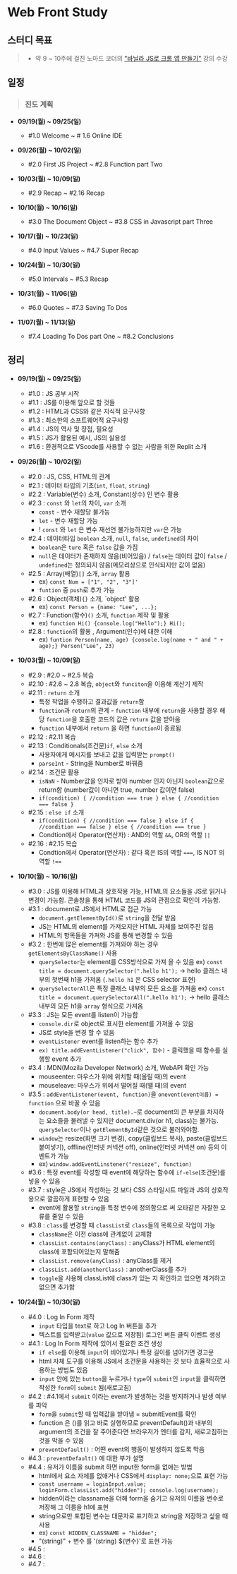# Web Front Study
## 스터디 목표
> * 약 9 ~ 10주에 걸친 노마드 코더의 ["바닐라 JS로 크롬 앱 만들기"](https://nomadcoders.co/javascript-for-beginners/lobby) 강의 수강


## 일정
> ### **진도 계획**
> 
* **09/19(월) ~ 09/25(일)**
  * #1.0 Welcome ~ # 1.6 Online IDE
  
* **09/26(월) ~ 10/02(일)**
  * #2.0 First JS Project ~ #2.8 Function part Two
  
* **10/03(월) ~ 10/09(일)**
  * #2.9 Recap ~ #2.16 Recap
  
* **10/10(월) ~ 10/16(일)** 
  * #3.0 The Document Object ~ #3.8 CSS in Javascript part Three
  
* **10/17(월) ~ 10/23(일)** 
  * #4.0 Input Values ~ #4.7 Super Recap
  
* **10/24(월) ~ 10/30(일)**
  * #5.0 Intervals ~ #5.3 Recap
  
* **10/31(월) ~ 11/06(일)**
  * #6.0 Quotes ~ #7.3 Saving To Dos
  
* **11/07(월) ~ 11/13(일)**
  * #7.4 Loading To Dos part One ~ #8.2 Conclusions


## 정리
* **09/19(월) ~ 09/25(일)**
  
  * #1.0 : JS 공부 시작
  * #1.1 : JS를 이용해 앞으로 할 것들
  * #1.2 : HTML과 CSS와 같은 지식적 요구사항
  * #1.3 : 최소한의 소프트웨어적 요구사항
  * #1.4 : JS의 역사 및 장점, 필요성
  * #1.5 : JS가 활용된 예시, JS의 실용성
  * #1.6 : 환경적으로 VScode를 사용할 수 없는 사람을 위한 Replit 소개
 
* **09/26(월) ~ 10/02(일)**

  * #2.0 : JS, CSS, HTML의 관계
  * #2.1 : 데이터 타입의 기초(`int`, `float`, `string`)
  * #2.2 : Variable(변수) 소개, Constant(상수) 인 변수 활용
  * #2.3 : `const` 와 `let`의 차이, `var` 소개
    * `const` - 변수 재할당 불가능
    * `let` - 변수 재할당 가능
    * ! `const` 와 `let` 은 변수 재선언 불가능하지만 `var`은 가능
  * #2.4 : 데이터타입 `boolean` 소개, `null`, `false`, `undefined`의 차이
    * `boolean`은 `ture` 혹은 `false` 값을 가짐
    * `null`은 데이터가 존재하지 않음(비어있음) / `false`는 데이터 값이 `false` / `undefined`는 정의되지 않음(메모리상으로 인식되지만 값이 없음) 
  * #2.5 : Array(배열)`[]` 소개, `array` 활용
    * ex) `const Num = ["1", "2", "3"]'`
    * `funtion` 중 `push`로 추가 가능
  * #2.6 : Object(객체)`{}` 소개, `object' 활용
    * ex) `const Person = {name: "Lee", ...};`
  * #2.7 : Function(함수)`()` 소개, `function` 제작 및 활용
    * ex) `function Hi() {console.log("Hello");} Hi();`
  * #2.8 : `function`의 활용 , Argument(인수)에 대한 이해
    * ex) `funtion Person(name, age) {console.log(name + " and " + age);} Person("Lee", 23)`

* **10/03(월) ~ 10/09(일)**

  * #2.9 : #2.0 ~ #2.5 복습
  * #2.10 : #2.6 ~ 2.8 복습, `object`와 `funciton`을 이용해 계산기 제작
  * #2.11 : `return` 소개
    * 특정 작업을 수행하고 결과값을 `return`함
    * `function`과 `return`의 관계 - `function` 내부에 `return`을 사용할 경우 해당 `function`을 호출한 코드의 값은 `return` 값을 받아옴
    * `function` 내부에서 `return` 을 하면 `function`이 종료됨
  * #2.12 : #2.11 복습
  * #2.13 : Conditionals(조건문)`if`, `else` 소개
    * 사용자에게 메시지를 보내고 값을 입력받는 `prompt()`
    * `parseInt` - String을 Number로 바꿔줌
  * #2.14 : 조건문 활용
    * `isNaN` - Number값을 인자로 받아 number 인지 아닌지 `boolean`값으로 return함 (number값이 아니면 true, number 값이면 false)
    * `if(condition) { //condition === true } else { //condition === false }`
  * #2.15 : `else if` 소개
    * `if(condition) { //condition === false } else if { //condition === false } else { //condition === true }`
    * Condtion에서 Operator(연산자) :  AND의 역할 `&&`, OR의 역할 `||`
  * #2.16 : #2.15 복습
    * Condtion에서 Operator(연산자) : 같다 혹은 IS의 역할 `===`, IS NOT 의 역할 `!==`
    
 * **10/10(월) ~ 10/16(일)**
   
   * #3.0 : JS를 이용해 HTML과 상호작용 가능, HTML의 요소들을 JS로 읽거나 변경이 가능함. 콘솔창을 통해 HTML 코드를 JS의 관점으로 확인이 가능함.
   * #3.1 : document로 JS에서 HTML로 접근 가능
     * `document.getElementById()`로 `string`을 전달 받음
     * JS는 HTML의 element를 가져오지만 HTML 자체를 보여주진 않음
     * HTML의 항목들을 가져와 JS를 통해 변경할 수 있음
   * #3.2 : 한번에 많은 element를 가져와야 하는 경우 `getElementsByClassName()` 사용
     * `querySelector`는 element를 CSS방식으로 가져 올 수 있음 
         ex) `const title = document.querySelector(".hello h1');` -> hello 클래스 내부의 첫번째 h1을 가져옴 (`.hello h1` 은 CSS selector 표현)
     * `querySelectorAll`은 특정 클래스 내부의 모든 요소를 가져옴
         ex) `const title = document.querySelectorAll(".hello h1');` -> hello 클래스 내부의 모든 h1을 `array` 형식으로 가져옴
   * #3.3 : JS는 모든 event를 listen이 가능함
     * `console.dir`로 object로 표시한 element를 가져올 수 있음
     * JS로 style을 변경 할 수 있음
     * `eventListener` event를 listen하는 함수 추가
     * `ex) title.addEventListener("click", 함수)` - 클릭했을 때 함수를 실행할 event 추가
   * #3.4 : MDN(Mozila Developer Network) 소개, WebAPI 확인 가능
     * mouseenter: 마우스가 위에 위치할 때(올릴 때)의 event
     * mouseleave: 마우스가 위에서 떨어질 때(뗄 때)의 event
   * #3.5 : `addEventListener(event, function)`을 `onevent(event이름) = function` 으로 바꿀 수 있음
     * `document.body(or head, title).~`로 document의 큰 부분을 차지하는 요소들을 불러낼 수 있지만 document.div(or h1, class)는 불가능. `querySelector`이나 `getElementById`같은 것으로 불러와야함.
     * `window`는 resize(화면 크기 변경), copy(클립보드 복사), paste(클립보드 붙여넣기), offline(인터넷 커넥션 off), online(인터넷 커넥션 on) 등의 이벤트가 가능
     * ex) `window.addEventLinstener("resieze", function)`
   * #3.6 : 특정 event를 작성할 때 event에 해당하는 함수에 `if-else`(조건문)를 넣을 수 있음
   * #3.7 : style은 JS에서 작성하는 것 보다 CSS 스타일시트 파일과 JS의 상호작용으로 깔끔하게 표현할 수 있음  
     * event에 활용할 `string`을 특정 변수에 정의함으로 써 오타같은 자잘한 오류를 줄일 수 있음
   * #3.8 : `class`를 변경할 때 `classList`로 `class`들의 목록으로 작업이 가능
     * `className`은 이전 class에 관계없이 교체함
     * `classList.contains(anyClass)` : anyClass가 HTML element의 class에 포함되어있는지 말해줌
     * `classList.remove(anyClass)` : anyClass를 제거
     * `classList.add(anotherClass)` : anotherClass를 추가
     * `toggle`을 사용해 classList에 class가 있는 지 확인하고 있으면 제거하고 없으면 추가함

 * **10/24(월) ~ 10/30(일)**
   
   * #4.0 : Log In Form 제작
     * `input` 타입을 text로 하고 Log In 버튼을 추가
     * 텍스트를 입력받고(`value` 값으로 저장됨) 로그인 버튼 클릭 이벤트 생성
   * #4.1 : Log In Form 제작에 있어서 필요한 조건 생성
     * `if else`를 이용해 `input`이 비어있거나 특정 길이를 넘어가면 경고문
     * html 자체 도구를 이용해 JS에서 조건문을 사용하는 것 보다 효율적으로 사용하는 방법도 있음
     * `input` 안에 있는 `button`을 누르거나 `type`이 `submit`인 `input`을 클릭하면 작성한 `form`이 `submit` 됨(새로고침)
   * #4.2 : #4.1에서 `submit` 이라는 event가 발생하는 것을 방지하거나 발생 여부를 파악
     * `form`을 `submit`할 때 입력값을 받아냄 = submitEvent를 확인
     * function 은 ()를 읽고 바로 실행하므로 preventDefault()과 내부의 argument의 조건을 잘 주어준다면 브라우저가 엔터를 감지, 새로고침하는 것을 막을 수 있음
     * `preventDefault()` : 어떤 event의 행동이 발생하지 않도록 막음
   * #4.3 : `preventDefault()` 에 대한 부가 설명
   * #4.4 : 유저가 이름을 submit 하면 input한 form을 없애는 방법
     * html에서 요소 자체를 없애거나 CSS에서 `display: none;`으로 표현 가능
     * `const username = loginInput.value; loginForm.classList.add("hidden"); console.log(username);`
     * hidden이라는 classname을 더해 form을 숨기고 유저의 이름을 변수로 저장해 그 이름을 h1에 표현
     * string으로만 포함된 변수는 대문자로 표기하고 string을 저장하고 싶을 때 사용
      * ex) `const HIDDEN_CLASSNAME = "hidden";`
     * "(string)" + 변수 를 '(string) ${변수}'로 표현 가능
   * #4.5 : 
   * #4.6 : 
   * #4.7 : 
